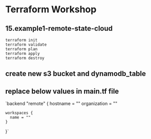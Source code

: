 # Terraform Workshop

## 15.example1-remote-state-cloud

`terraform init`\
`terraform validate`\
`terraform plan`\
`terraform apply`\
`terraform destroy`

## create new s3 bucket and dynamodb_table

## replace below values in main.tf file

`backend "remote" {
hostname = ""
organization = ""

    workspaces {
      name = ""
    }

}`
